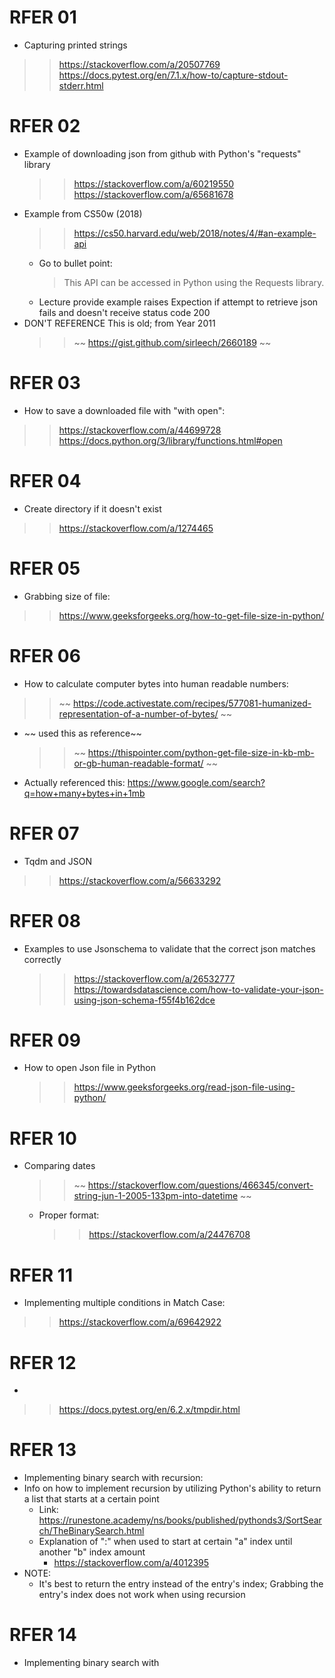

# RFER 01
- Capturing printed strings
>> https://stackoverflow.com/a/20507769
>> https://docs.pytest.org/en/7.1.x/how-to/capture-stdout-stderr.html

# RFER 02
- Example of downloading json from github with Python's "requests" library
    >> https://stackoverflow.com/a/60219550
    >> https://stackoverflow.com/a/65681678
- Example from CS50w (2018)
    >> https://cs50.harvard.edu/web/2018/notes/4/#an-example-api
    - Go to bullet point:
        > This API can be accessed in Python using the Requests library. 
    - Lecture provide example raises Expection if attempt to retrieve json fails and doesn't receive status code 200
- DON'T REFERENCE This is old; from Year 2011
    >> ~~ https://gist.github.com/sirleech/2660189 ~~

# RFER 03
- How to save a downloaded file with "with open":
>> https://stackoverflow.com/a/44699728
>> https://docs.python.org/3/library/functions.html#open

# RFER 04
- Create directory if it doesn't exist
>> https://stackoverflow.com/a/1274465

# RFER 05
- Grabbing size of file:
>> https://www.geeksforgeeks.org/how-to-get-file-size-in-python/

# RFER 06
- How to calculate computer bytes into human readable numbers:
>> ~~ https://code.activestate.com/recipes/577081-humanized-representation-of-a-number-of-bytes/ ~~
- ~~ used this as reference~~
    >>~~  https://thispointer.com/python-get-file-size-in-kb-mb-or-gb-human-readable-format/ ~~
- Actually referenced this: https://www.google.com/search?q=how+many+bytes+in+1mb

# RFER 07
- Tqdm and JSON
>> https://stackoverflow.com/a/56633292

# RFER 08
- Examples to use Jsonschema to validate that the correct json matches correctly
    >> https://stackoverflow.com/a/26532777
    >> https://towardsdatascience.com/how-to-validate-your-json-using-json-schema-f55f4b162dce

# RFER 09
- How to open Json file in Python
    >> https://www.geeksforgeeks.org/read-json-file-using-python/

# RFER 10
- Comparing dates
    >> ~~ https://stackoverflow.com/questions/466345/convert-string-jun-1-2005-133pm-into-datetime ~~
    - Proper format:
        >> https://stackoverflow.com/a/24476708

# RFER 11
- Implementing multiple conditions in Match Case:
>> https://stackoverflow.com/a/69642922

# RFER 12
- 
>> https://docs.pytest.org/en/6.2.x/tmpdir.html

# RFER 13
- Implementing binary search with recursion:
- Info on how to implement recursion by utilizing Python's ability to return a list that starts at a certain point
    - Link: https://runestone.academy/ns/books/published/pythonds3/SortSearch/TheBinarySearch.html
    - Explanation of ":" when used to start at certain "a" index until another "b" index amount
        - https://stackoverflow.com/a/4012395
- NOTE:
    - It's best to return the entry instead of the entry's index; Grabbing the entry's index does not work when using recursion

# RFER 14
- Implementing binary search with 